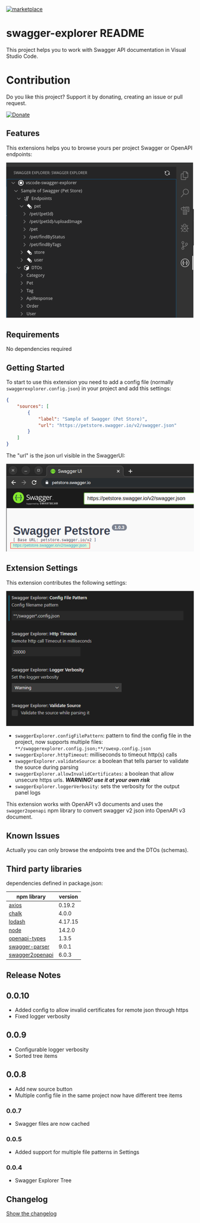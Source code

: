 [![marketplace](https://img.shields.io/badge/vscode_marketplace-view-brightgreen)](https://marketplace.visualstudio.com/items?itemName=ganori80.swagger-explorer&ssr=false)

# swagger-explorer README

This project helps you to work with Swagger API documentation in Visual Studio Code.

# Contribution

Do you like this project? Support it by donating, creating an issue or pull request.

[![Donate](https://img.shields.io/badge/Donate-PayPal-green.svg)](https://www.paypal.com/cgi-bin/webscr?cmd=_donations&business=PXMKQEFQFA28A&item_name=Support+developer+of+swagger+explorer+extension+for+visual+studio+code&currency_code=EUR&source=url)

## Features

This extensions helps you to browse yours per project Swagger or OpenAPI endpoints:

![Explorer](doc/explorer.png)

## Requirements

No dependencies required

## Getting Started

To start to use this extension you need to add a config file (normally `swaggerexplorer.config.json`) in your project and add this settings:

```json
{
	"sources": [
		{
			"label": "Sample of Swagger (Pet Store)",
			"url": "https://petstore.swagger.io/v2/swagger.json"
		}
	]
}
```

The "url" is the json url visible in the SwaggerUI:

![Swagger UI](doc/swaggerui.png)

## Extension Settings

This extension contributes the following settings:

![Settings UI screenshot](doc/settings.png)

- `swaggerExplorer.configFilePattern`: pattern to find the config file in the project, now supports multiple files: `**/swaggerexplorer.config.json;**/swexp.config.json`
- `swaggerExplorer.httpTimeout`: milliseconds to timeout http(s) calls
- `swaggerExplorer.validateSource`: a boolean that tells parser to validate the source during parsing
- `swaggerExplorer.allowInvalidCertificates`: a boolean that allow unsecure https urls. ***WARNING! use it at your own risk***
- `swaggerExplorer.loggerVerbosity`: sets the verbosity for the output panel logs

This extension works with OpenAPI v3 documents and uses the `swagger2openapi` npm library to convert swagger v2 json into OpenAPI v3 document.

## Known Issues

Actually you can only browse the endpoints tree and the DTOs (schemas).

## Third party libraries

dependencies defined in package.json:

| npm library                                                      | version |
| ---------------------------------------------------------------- | ------- |
| [axios](https://www.npmjs.com/package/axios)                     | 0.19.2  |
| [chalk](https://www.npmjs.com/package/chalk)                     | 4.0.0   |
| [lodash](https://www.npmjs.com/package/lodash)                   | 4.17.15 |
| [node](https://www.npmjs.com/package/node)                       | 14.2.0  |
| [openapi-types](https://www.npmjs.com/package/openapi-types)     | 1.3.5   |
| [swagger-parser](https://www.npmjs.com/package/swagger-parser)   | 9.0.1   |
| [swagger2openapi](https://www.npmjs.com/package/swagger2openapi) | 6.0.3   |

## Release Notes

## 0.0.10

- Added config to allow invalid certificates for remote json through https
- Fixed logger verbosity

## 0.0.9

- Configurable logger verbosity
- Sorted tree items

## 0.0.8

- Add new source button
- Multiple config file in the same project now have different tree items

### 0.0.7

- Swagger files are now cached

### 0.0.5

- Added support for multiple file patterns in Settings

### 0.0.4

- Swagger Explorer Tree

## Changelog

[Show the changelog](./CHANGELOG.md)
